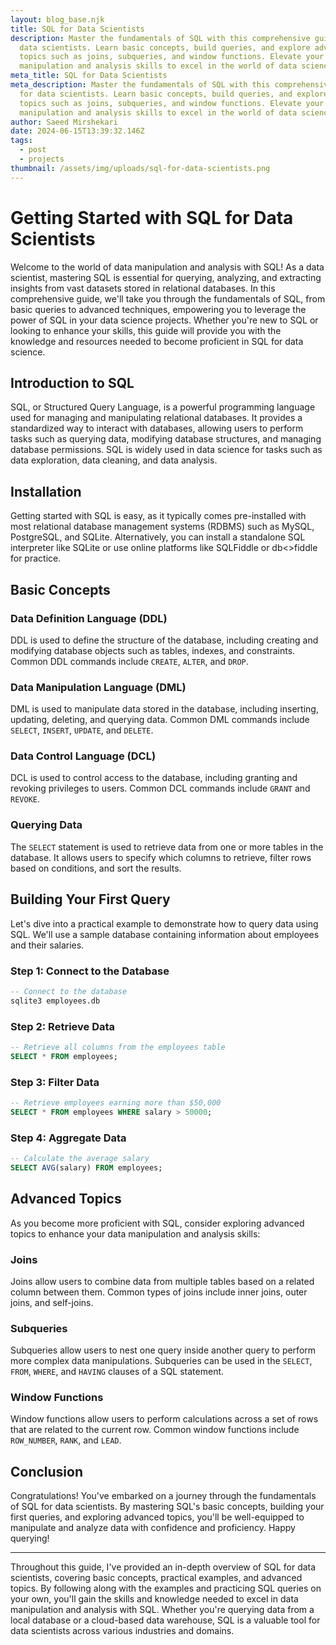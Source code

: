 ```yaml
---
layout: blog_base.njk
title: SQL for Data Scientists
description: Master the fundamentals of SQL with this comprehensive guide for
  data scientists. Learn basic concepts, build queries, and explore advanced
  topics such as joins, subqueries, and window functions. Elevate your data
  manipulation and analysis skills to excel in the world of data science.
meta_title: SQL for Data Scientists
meta_description: Master the fundamentals of SQL with this comprehensive guide
  for data scientists. Learn basic concepts, build queries, and explore advanced
  topics such as joins, subqueries, and window functions. Elevate your data
  manipulation and analysis skills to excel in the world of data science.
author: Saeed Mirshekari
date: 2024-06-15T13:39:32.146Z
tags:
  - post
  - projects
thumbnail: /assets/img/uploads/sql-for-data-scientists.png
---
```

# Getting Started with SQL for Data Scientists

Welcome to the world of data manipulation and analysis with SQL! As a data scientist, mastering SQL is essential for querying, analyzing, and extracting insights from vast datasets stored in relational databases. In this comprehensive guide, we'll take you through the fundamentals of SQL, from basic queries to advanced techniques, empowering you to leverage the power of SQL in your data science projects. Whether you're new to SQL or looking to enhance your skills, this guide will provide you with the knowledge and resources needed to become proficient in SQL for data science.

## Introduction to SQL

SQL, or Structured Query Language, is a powerful programming language used for managing and manipulating relational databases. It provides a standardized way to interact with databases, allowing users to perform tasks such as querying data, modifying database structures, and managing database permissions. SQL is widely used in data science for tasks such as data exploration, data cleaning, and data analysis.

## Installation

Getting started with SQL is easy, as it typically comes pre-installed with most relational database management systems (RDBMS) such as MySQL, PostgreSQL, and SQLite. Alternatively, you can install a standalone SQL interpreter like SQLite or use online platforms like SQLFiddle or db<>fiddle for practice.

## Basic Concepts

### Data Definition Language (DDL)
DDL is used to define the structure of the database, including creating and modifying database objects such as tables, indexes, and constraints. Common DDL commands include `CREATE`, `ALTER`, and `DROP`.

### Data Manipulation Language (DML)
DML is used to manipulate data stored in the database, including inserting, updating, deleting, and querying data. Common DML commands include `SELECT`, `INSERT`, `UPDATE`, and `DELETE`.

### Data Control Language (DCL)
DCL is used to control access to the database, including granting and revoking privileges to users. Common DCL commands include `GRANT` and `REVOKE`.

### Querying Data
The `SELECT` statement is used to retrieve data from one or more tables in the database. It allows users to specify which columns to retrieve, filter rows based on conditions, and sort the results.

## Building Your First Query

Let's dive into a practical example to demonstrate how to query data using SQL. We'll use a sample database containing information about employees and their salaries.

### Step 1: Connect to the Database
```sql
-- Connect to the database
sqlite3 employees.db
```

### Step 2: Retrieve Data
```sql
-- Retrieve all columns from the employees table
SELECT * FROM employees;
```

### Step 3: Filter Data
```sql
-- Retrieve employees earning more than $50,000
SELECT * FROM employees WHERE salary > 50000;
```

### Step 4: Aggregate Data
```sql
-- Calculate the average salary
SELECT AVG(salary) FROM employees;
```

## Advanced Topics

As you become more proficient with SQL, consider exploring advanced topics to enhance your data manipulation and analysis skills:

### Joins
Joins allow users to combine data from multiple tables based on a related column between them. Common types of joins include inner joins, outer joins, and self-joins.

### Subqueries
Subqueries allow users to nest one query inside another query to perform more complex data manipulations. Subqueries can be used in the `SELECT`, `FROM`, `WHERE`, and `HAVING` clauses of a SQL statement.

### Window Functions
Window functions allow users to perform calculations across a set of rows that are related to the current row. Common window functions include `ROW_NUMBER`, `RANK`, and `LEAD`.

## Conclusion

Congratulations! You've embarked on a journey through the fundamentals of SQL for data scientists. By mastering SQL's basic concepts, building your first queries, and exploring advanced topics, you'll be well-equipped to manipulate and analyze data with confidence and proficiency. Happy querying!

---

Throughout this guide, I've provided an in-depth overview of SQL for data scientists, covering basic concepts, practical examples, and advanced topics. By following along with the examples and practicing SQL queries on your own, you'll gain the skills and knowledge needed to excel in data manipulation and analysis with SQL. Whether you're querying data from a local database or a cloud-based data warehouse, SQL is a valuable tool for data scientists across various industries and domains.